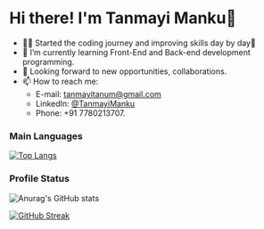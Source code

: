 
# Hi there! I'm Tanmayi Manku👋

- 👩‍🚀 Started the coding journey and improving skills day by day🙌
- 🌱 I’m currently learning Front-End and Back-end development programming.
- 🔭 Looking forward to new opportunities, collaborations.
- 📫 How to reach me:
  * E-mail: tanmayitanum@gmail.com
  * LinkedIn: [@TanmayiManku](https://www.linkedin.com/in/tanmayi-manku-99195720a/![image](https://github.com/tan12082001/tan12082001/assets/81354942/dc9c8a5d-be44-4925-b8c8-0a06aabc2282)
)
  * Phone: +91 7780213707.
    
### Main Languages

[![Top Langs](https://github-readme-stats.vercel.app/api/top-langs/?username=tan12082001)](https://github.com/tan12082001/github-readme-stats)

### Profile Status

![Anurag's GitHub stats](https://github-readme-stats.vercel.app/api?username=tan12082001&show_icons=true&theme=onedark)

[![GitHub Streak](https://streak-stats.demolab.com?user=tan12082001)](https://git.io/streak-stats)
